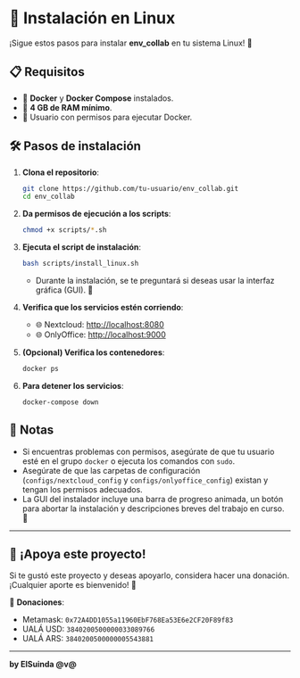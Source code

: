 # 🐧 Instalación en Linux

¡Sigue estos pasos para instalar **env_collab** en tu sistema Linux! 🚀

## 📋 Requisitos
- 🐋 **Docker** y **Docker Compose** instalados.
- 💾 **4 GB de RAM mínimo**.
- 👤 Usuario con permisos para ejecutar Docker.

## 🛠️ Pasos de instalación
1. **Clona el repositorio**:
   ```bash
   git clone https://github.com/tu-usuario/env_collab.git
   cd env_collab
   ```

2. **Da permisos de ejecución a los scripts**:
   ```bash
   chmod +x scripts/*.sh
   ```

3. **Ejecuta el script de instalación**:
   ```bash
   bash scripts/install_linux.sh
   ```
   - Durante la instalación, se te preguntará si deseas usar la interfaz gráfica (GUI). 🌟

4. **Verifica que los servicios estén corriendo**:
   - 🌐 Nextcloud: [http://localhost:8080](http://localhost:8080)
   - 🌐 OnlyOffice: [http://localhost:9000](http://localhost:9000)

5. **(Opcional) Verifica los contenedores**:
   ```bash
   docker ps
   ```

6. **Para detener los servicios**:
   ```bash
   docker-compose down
   ```

## 📝 Notas
- Si encuentras problemas con permisos, asegúrate de que tu usuario esté en el grupo `docker` o ejecuta los comandos con `sudo`.
- Asegúrate de que las carpetas de configuración (`configs/nextcloud_config` y `configs/onlyoffice_config`) existan y tengan los permisos adecuados.
- La GUI del instalador incluye una barra de progreso animada, un botón para abortar la instalación y descripciones breves del trabajo en curso. 🎨

---

## 💖 ¡Apoya este proyecto!
Si te gustó este proyecto y deseas apoyarlo, considera hacer una donación. ¡Cualquier aporte es bienvenido! 🙌

💸 **Donaciones**:
- Metamask: `0x72A4DD1055a11960EbF768Ea53E6e2CF20F89f83`
- UALÁ USD: `3840200500000033089766`
- UALÁ ARS: `3840200500000005543881`

---

**by ElSuinda @v@**
